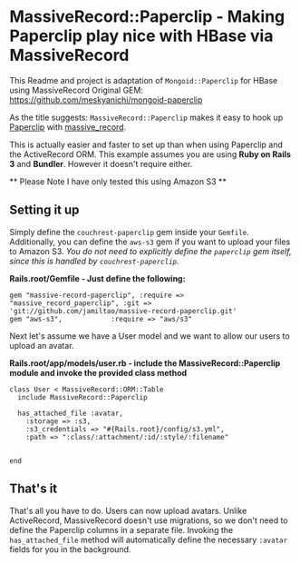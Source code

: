 
MassiveRecord::Paperclip - Making Paperclip play nice with HBase via MassiveRecord
================================================================

This Readme and project is adaptation of `Mongoid::Paperclip` for HBase using MassiveRecord
Original GEM: https://github.com/meskyanichi/mongoid-paperclip


As the title suggests: `MassiveRecord::Paperclip` makes it easy to hook up [Paperclip](https://github.com/thoughtbot/paperclip) with [massive_record](https://github.com/CompanyBook/massive_record).

This is actually easier and faster to set up than when using Paperclip and the ActiveRecord ORM.
This example assumes you are using **Ruby on Rails 3** and **Bundler**. However it doesn't require either.

** Please Note I have only tested this using Amazon S3 **

Setting it up
-------------

Simply define the `couchrest-paperclip` gem inside your `Gemfile`. Additionally, you can define the `aws-s3` gem if you want to upload your files to Amazon S3. *You do not need to explicitly define the `paperclip` gem itself, since this is handled by `couchrest-paperclip`.*

**Rails.root/Gemfile - Just define the following:**

    gem "massive-record-paperclip", :require => "massive_record_paperclip", :git => 'git://github.com/jamiltao/massive-record-paperclip.git'
    gem "aws-s3",            :require => "aws/s3"
    
Next let's assume we have a User model and we want to allow our users to upload an avatar.

**Rails.root/app/models/user.rb - include the MassiveRecord::Paperclip module and invoke the provided class method**

    class User < MassiveRecord::ORM::Table
      include MassiveRecord::Paperclip
      
      has_attached_file :avatar,
        :storage => :s3,
        :s3_credentials => "#{Rails.root}/config/s3.yml",
        :path => ":class/:attachment/:id/:style/:filename"

      
    end


That's it
--------

That's all you have to do. Users can now upload avatars. Unlike ActiveRecord, MassiveRecord doesn't use migrations, so we don't need to define the Paperclip columns in a separate file. Invoking the `has_attached_file` method will automatically define the necessary `:avatar` fields for you in the background.
